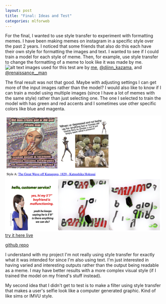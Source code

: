 ```yaml
---
layout: post
title: "Final: Ideas and Test"
categories: mlforweb
---
```


For the final, I wanted to use style transfer to experiment with formatting memes. I have been making memes on instagram in a specific style over the past 2 years. I noticed that some friends that also do this each have their own style for formatting the images and text. I wanted to see if I could train a model for each style of meme. Then, for example, use style transfer to change the formatting of a meme to look like it was made by me.
![alt text](/images/mlforweb/examples.jpg)
images used for this test are by [me](https://www.instagram.com/ada.wrong/), [@djinn_kazama](https://www.instagram.com/djinn_kazama/), and [@renaissance__man](https://www.instagram.com/renaissance__man/)

The final result was not that good. Maybe with adjusting settings I can get more of the input images rather than the model?
I would also like to know if I can train a model using multiple images (since I have a lot of memes with the same style) rather than just selecting one. The one I selected to train the model with has green and red accents and I sometimes use other specific colors like blue and magenta.

![alt text](/images/mlforweb/test_result.png)
[try it here live](http://blog.jzhong.today/meme-style-transfer/)

[github repo](https://github.com/jirrian/meme-style-transfer)

I understand with my project I'm not really using style transfer for exactly what it was intended for since I'm also using text. I'm just interested in having varied and interesting outputs rather than the output being readable as a meme.
I may have better results with a more complex visual style (if I trained the model on my friend's stuff instead).

My second idea that I didn't get to test is to make a filter using style transfer that makes a user's selfie look like a computer generated graphic. Kind of like sims or IMVU style.
